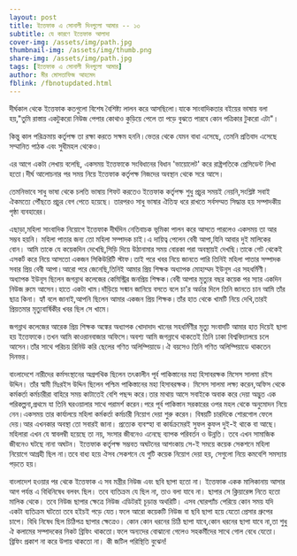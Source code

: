 ```yaml
---
layout: post
title: ইত্তেফাক এ সোনালী দিনগুলো আমার -- ১৩
subtitle: যে কারণে ইত্তেফাক আলাদা
cover-img: /assets/img/path.jpg
thumbnail-img: /assets/img/thumb.png
share-img: /assets/img/path.jpg
tags: [ইত্তেফাক এ সোনালী দিনগুলো আমার]
author: মীর মোসতাফিজ আহমেদ
fblink: /fbnotupdated.html
---
```

<p>দীর্ঘকাল থেকে ইত্তেফাক কতগুলো বিশেষ বৈশিষ্ট্য লালন করে আসছিলো।যাকে সাংবাদিকতার বইয়ের ভাষায় বলা হয়,"তুমি রাস্তায় একটুকরো নিউজ পেপার কোথাও কুড়িয়ে পেলে তা পড়ে বুঝতে পারবে কোন পত্রিকার টুকরো এটা"।</p><p>

কিন্তু কাল পরিক্রমায় কর্তৃপক্ষ তা রক্ষা করতে সক্ষম হননি।ভেতর থেকে যেমন বাধা এসেছে, তেমনি প্রতিবাদ এসেছে সম্মানিত পাঠক এবং সুধীমহল থেকেও।</p><p>

এর আগে একটা লেখায় বলেছি, একসময় ইত্তেফাকে সংবিধানের বিধান 'ভায়োলেট' করে রাষ্ট্রপতিকে প্রেসিডেন্ট লিখা হতো।দীর্ঘ আলোচনার পর সময় নিয়ে ইত্তেফাক কর্তৃপক্ষ নিজদের অবস্থান থেকে সরে আসে।</p><p>

তেমনিভাবে সাধু ভাষা থেকে চলতি ভাষায় শিফট করতেও ইত্তেফাক কর্তৃপক্ষ শুধু প্রচুর সময়ই নেয়নি,সংশ্লিষ্ট সবাই ঐকমত্যে পৌঁছতে প্রচুর বেগ পেতে হয়েছে। তারপরও সাধু ভাষার ঐতিহ্য ধরে রাখতে সর্বসম্মত সিদ্ধান্ত হয় সম্পাদকীয় পৃষ্ঠা ব্যবহারের।</p><p>

এছাড়া,মহিলা সাংবাদিক নিয়োগে ইত্তেফাক দীর্ঘদিন নেতিবাচক ভূমিকা পালন করে আসতে পারলেও একসময় তা আর সম্ভব হয়নি।
মহিলা পাতার জন্য তো মহিলা সম্পাদক চাই।এ দায়িত্ব পেলেন বেবী আপা,যিনি আবার দুই মালিকের বোন। আমি তাকে যে কয়েকদিন দেখেছি,সিড়ি দিয়ে  উঠানামার সময় বোরকা পরা অবস্থায়ই দেখছি।তাকে গেট থেকেই এসকর্ট করে নিয়ে আসতো একজন সিকিউরিটি স্টাফ।তাই পরে খবর নিয়ে জানতে পারি তিনিই মহিলা পাতার সম্পাদক সবার প্রিয় বেবী আপা।আরো পরে জেনেছি,তিনিই আমার প্রিয় শিক্ষক অধ্যাপক মোহাম্মদ ইউনূস এর সহধর্মিণী। অধ্যাপক ইউনূস ছিলেন জগন্নাথ কলেজের কেমিস্ট্রির জনপ্রিয় শিক্ষক।বেবী আপার মৃত্যুর বছর কয়েক পর স্যার একদিন নিউজ রুমে আসেন।হাতে একটা খাম।দাঁড়িয়ে সন্মান জানিয়ে বসতে বলে চা'র অর্ডার দিলে তিনি  জানতে চান আমি তাঁর ছাত্র কিনা। হ্যাঁ বলে জানাই,আপনি ছিলেন আমার একজন প্রিয় শিক্ষক।তাঁর হাত থেকে খামটি নিয়ে দেখি,তারই প্রিয়তমার মৃত্যুবার্ষিকীর খবর ছিল সে খামে। </p><p>

জগন্নাথ কলেজের আরেক প্রিয় শিক্ষক অঙ্কের অধ্যাপক খোদাদাদ খানের সহধর্মিণীর মৃত্যু সংবাদটি আমার হাত দিয়েই ছাপা হয় ইত্তেফাকে।তখন আমি কাওরানবাজার অফিসে।অবশ্য আমি জগন্নাথে থাকতেই তিনি ঢাকা বিশ্ববিদ্যালয়ে চলে আসেন।তাঁর সাথে পরিচয় রিনিউ করি ছেলের গণিত অলিম্পিয়াডে।ঐ বয়সেও তিনি গণিত অলিম্পিয়াডে থাকতেন দিনভর।</p><p>

বাংলাদেশে নারীদের কর্মসংস্থানের অগ্রপথিক ছিলেন তৎকালীন পূর্ব পাকিস্তানের মহা হিসাবরক্ষক মিসেস সালমা রইস উদ্দিন। তাঁর স্বামী মিঃরইস উদ্দিন ছিলেন পশ্চিম পাকিস্তানের মহা হিসাবরক্ষক। মিসেস সালমা লক্ষ্য করেন,অফিস থেকে কর্মকর্তা কর্মচারীরা বাহিরে সময় কাটাতেই বেশি পছন্দ করে।তার মাথায় আসে সবাইকে অবাক করে দেয়া অদ্ভুত এক পরিকল্পনা,প্রথমে যা তিনি ঘরওয়ালার সাথে পরামর্শ করেন।পরে পূর্ব পাকিস্তান সরকারের ওপর মহল থেকে অনুমোদন নিয়ে নেন।একসময় তার কার্যালয়ে মহিলা কর্মকর্তা কর্মচারী নিয়োগ দেয়া শুরু করেন। বিষয়টি চারদিকে  শোরগোল ফেলে দেয়।আর এখনকার অবস্থা তো সবারই জানা। প্রত্যেক ব্যবস্হা বা কার্যক্রমেরই সুফল কুফল দুই-ই থাকে বা আছে। মহিলারা এখন যে স্বাবলম্বী হয়েছে তা নয়, সংসার জীবনেও এনেছে ব্যাপক পরিবর্তন ও উন্নতি। তবে এখন সামাজিক জীবনেও ঘটছে নানা অঘটন।
ইত্তেফাক কর্তৃপক্ষ সম্ভবত অঘটনের আশংকায় সে-ই সময়ে কয়েক সেকশনে মহিলা নিয়োগে আগ্রহী ছিল না।তবে বাধ্য হয়ে ঐসব সেকশনে যে গুটি কয়েক নিয়োগ দেয়া হয়, সেগুলো নিয়ে কমবেশি সমস্যায় পড়তে হয়। </p><p>

বাংলাদেশ হওয়ার পর থেকে ইত্তেফাক এ সব মন্ত্রীর নিউজ এবং ছবি ছাপা হতো না। ইত্তেফাক একক মালিকানায় আসার আগ পর্যন্ত এ বিধিনিষেধ বলবৎ ছিল। তবে ব্যতিক্রম যে ছিল না, তাও বলা যাবে না। ছাপার সে ক্লিয়ারেন্স নিতে হতো মালিক থেকে। তবে নিউজ ছাপার ক্ষেত্রে নিউজ এডিটরই চূড়ান্ত অথরিটি। এসব ঘোরপ্যাঁচ পেরিয়ে কোন সময় যদি একটা ব্যতিক্রম ঘটতো তবে হইচই পড়ে যেত।ফলে আরো কয়েকটি নিউজ বা ছবি ছাপা হয়ে যেতো প্রেসার গ্রুপের চাপে। বিধি নিষেধ ছিল চিঠিপত্র ছাপার ক্ষেত্রেও। কোন কোন ধরনের চিঠি ছাপা যাবে,কোন ধরনের ছাপা যাবে না,তা শুধু ঐ কলামের সম্পাদকের নিকট ব্রিফিং থাকতো।ফলে অন্যদের বোঝানো গেলেও সহকর্মীদের সাথে গোল বেধে যেতো। ব্রিফিং প্রকাশ না করে উপায় থাকতো না। কী জটিল পরিস্থিতি বুঝেন!

</p>